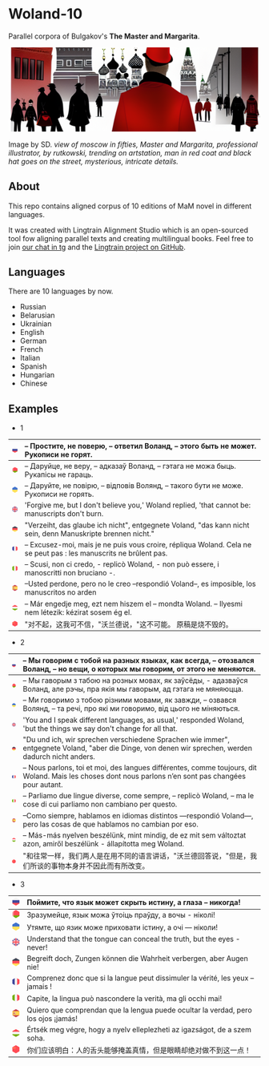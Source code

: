 # Woland-10

Parallel corpora of Bulgakov's **The Master and Margarita**.

![](img/cover2.png)

Image by SD. _view of moscow in fifties, Master and Margarita, professional illustrator, by rutkowski, trending on artstation, man in red coat and black hat goes on the street, mysterious, intricate details._

## About

This repo contains aligned corpus of 10 editions of MaM novel in different languages.

It was created with Lingtrain Alignment Studio which is an open-sourced tool fow aligning parallel texts and creating multilingual books. Feel free to join [our chat in tg](https://t.me/lingtrain_books) and the [Lingtrain project on GitHub]().

## Languages

There are 10 languages by now.

- Russian
- Belarusian
- Ukrainian
- English
- German
- French
- Italian
- Spanish
- Hungarian
- Chinese

## Examples

- 1

| <img src="img/flag-ru-h.svg" width="20"/> | – Простите, не поверю, – ответил Воланд, – этого быть не может. Рукописи не горят.                                |
| ----------------------------------------- | :---------------------------------------------------------------------------------------------------------------- |
| <img src="img/flag-bu-h.svg" width="20"/> | – Даруйце, не веру, – адказаў Воланд, – гэтага не можа быць. Рукапiсы не гараць.                                  |
| <img src="img/flag-uk-h.svg" width="20"/> | – Даруйте, не повірю, – відповів Волянд, – такого бути не може. Рукописи не горять.                               |
| <img src="img/flag-en-h.svg" width="20"/> | 'Forgive me, but I don't believe you,' Woland replied, 'that cannot be: manuscripts don't burn.                   |
| <img src="img/flag-de-h.svg" width="20"/> | "Verzeiht, das glaube ich nicht", entgegnete Voland, "das kann nicht sein, denn Manuskripte brennen nicht."       |
| <img src="img/flag-fr-h.svg" width="20"/> | – Excusez-moi, mais je ne puis vous croire, répliqua Woland. Cela ne se peut pas : les manuscrits ne brûlent pas. |
| <img src="img/flag-it-h.svg" width="20"/> | – Scusi, non ci credo, - replicò Woland, - non può essere, i manoscritti non bruciano -.                          |
| <img src="img/flag-es-h.svg" width="20"/> | –Usted perdone, pero no le creo –respondió Voland–, es imposible, los manuscritos no arden                        |
| <img src="img/flag-hu-h.svg" width="20"/> | – Már engedje meg, ezt nem hiszem el – mondta Woland. – Ilyesmi nem létezik: kézirat sosem ég el.                 |
| <img src="img/flag-ch-h.svg" width="20"/> | "对不起，这我可不信，"沃兰德说，"这不可能。 原稿是烧不毁的。                                                      |

- 2

| <img src="img/flag-ru-h.svg" width="20"/> | – Мы говорим с тобой на разных языках, как всегда, – отозвался Воланд, – но вещи, о которых мы говорим, от этого не меняются.                          |
| ----------------------------------------- | :----------------------------------------------------------------------------------------------------------------------------------------------------- |
| <img src="img/flag-bu-h.svg" width="20"/> | – Мы гаворым з табою на розных мовах, як заўсёды, - адазваўся Воланд, але рэчы, пра якiя мы гаворым, ад гэтага не мяняюцца.                            |
| <img src="img/flag-uk-h.svg" width="20"/> | – Ми говоримо з тобою різними мовами, як завжди, – озвався Волянд, – та речі, про які ми говоримо, від цього не міняються.                             |
| <img src="img/flag-en-h.svg" width="20"/> | 'You and I speak different languages, as usual,' responded Woland, 'but the things we say don't change for all that.                                   |
| <img src="img/flag-de-h.svg" width="20"/> | "Du und ich, wir sprechen verschiedene Sprachen wie immer", entgegnete Voland, "aber die Dinge, von denen wir sprechen, werden dadurch nicht anders.   |
| <img src="img/flag-fr-h.svg" width="20"/> | – Nous parlons, toi et moi, des langues différentes, comme toujours, dit Woland. Mais les choses dont nous parlons n’en sont pas changées pour autant. |
| <img src="img/flag-it-h.svg" width="20"/> | – Parliamo due lingue diverse, come sempre, – replicò Woland, – ma le cose di cui parliamo non cambiano per questo.                                    |
| <img src="img/flag-es-h.svg" width="20"/> | –Como siempre, hablamos en idiomas distintos —respondió Voland—, pero las cosas de que hablamos no cambian por eso.                                    |
| <img src="img/flag-hu-h.svg" width="20"/> | – Más-más nyelven beszélünk, mint mindig, de ez mit sem változtat azon, amiről beszélünk - állapította meg Woland.                                     |
| <img src="img/flag-ch-h.svg" width="20"/> | "和往常一样，我们两人是在用不同的语言讲话，"沃兰德回答说，"但是，我们所谈的事物本身并不因此而有所改变。                                                |

- 3

| <img src='img/flag-ru-h.svg' width='20'/> | Поймите, что язык может скрыть истину, а глаза – никогда!                          |
| ----------------------------------------- | :--------------------------------------------------------------------------------- |
| <img src='img/flag-bu-h.svg' width='20'/> | Зразумейце, язык можа ўтоiць праўду, а вочы - нiколi!                              |
| <img src='img/flag-uk-h.svg' width='20'/> | Утямте, що язик може приховати істину, а очі — ніколи!                             |
| <img src='img/flag-en-h.svg' width='20'/> | Understand that the tongue can conceal the truth, but the eyes - never!            |
| <img src='img/flag-de-h.svg' width='20'/> | Begreift doch, Zungen können die Wahrheit verbergen, aber Augen nie!               |
| <img src='img/flag-fr-h.svg' width='20'/> | Comprenez donc que si la langue peut dissimuler la vérité, les yeux – jamais !     |
| <img src='img/flag-it-h.svg' width='20'/> | Capite, la lingua può nascondere la verità, ma gli occhi mai!                      |
| <img src='img/flag-es-h.svg' width='20'/> | Quiero que comprendan que la lengua puede ocultar la verdad, pero los ojos ¡jamás! |
| <img src='img/flag-hu-h.svg' width='20'/> | Értsék meg végre, hogy a nyelv elleplezheti az igazságot, de a szem soha.          |
| <img src='img/flag-ch-h.svg' width='20'/> | 你们应该明白：人的舌头能够掩盖真情，但是眼睛却绝对做不到这一点！                   |
